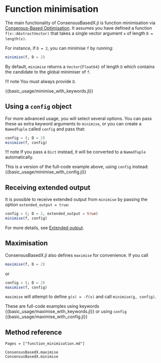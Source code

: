 # Function minimisation

The main functionality of ConsensusBasedX.jl is function minimisation via [Consensus-Based Optimisation](@ref). It assumes you have defined a function `f(x::AbstractVector)` that takes a single vector argument `x` of length `D = length(x)`.

For instance, if `D = 2`, you can minimise `f` by running:
```julia
minimise(f, D = 2)
```
By default, `minimise` returns a `Vector{Float64}` of length `D` which contains the candidate to the global minimiser of `f`.

!!! note
    You must always provide `D`.

{{basic_usage/minimise_with_keywords.jl}}


## Using a `config` object

For more advanced usage, you will select several options. You can pass these as extra keyword arguments to `minimise`, or you can create a `NamedTuple` called `config` and pass that:
```julia
config = (; D = 2)
minimise(f, config)
```

!!! note
    If you pass a `Dict` instead, it will be converted to a `NamedTuple` automatically.

This is a version of the full-code example above, using `config` instead:
{{basic_usage/minimise_with_config.jl}}


## Receiving extended output

It is possible to receive extended output from `minimise` by passing the option `extended_output = true`:
```julia
config = (; D = 2, extended_output = true)
minimise(f, config)
```
For more details, see [Extended output](@ref).


## Maximisation

ConsensusBasedX.jl also defines `maximise` for convenience. If you call
```julia
maximise(f, D = 2)
```
or 
```julia
config = (; D = 2)
maximise(f, config)
```
`maximise` will attempt to define `g(x) = -f(x)` and call `minimise(g, config)`.

These are full-code examples using keywords
{{basic_usage/maximise_with_keywords.jl}}
or using `config`
{{basic_usage/maximise_with_config.jl}}


## Method reference

```@index
Pages = ["function_minimisation.md"]
```

```@docs
ConsensusBasedX.maximise
ConsensusBasedX.minimise
```
